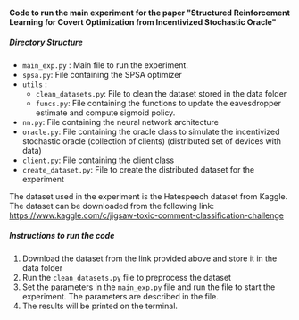 #### Code to run the main experiment for the paper "Structured Reinforcement Learning for  Covert Optimization from Incentivized Stochastic Oracle"

##### Directory Structure
- ```main_exp.py``` : Main file to run the experiment. 
- ```spsa.py```: File containing the SPSA optimizer
- ```utils``` :
  - ```clean_datasets.py```: File to clean the dataset stored in the data folder
  - ```funcs.py```: File containing the functions to update the eavesdropper estimate and compute sigmoid policy.
- ```nn.py```: File containing the neural network architecture
- ```oracle.py```: File containing the oracle class to simulate the incentivized stochastic oracle (collection of clients) (distributed set of devices with data)
- ```client.py```: File containing the client class 
- ```create_dataset.py```: File to create the distributed dataset for the experiment

The dataset used in the experiment is the Hatespeech dataset from Kaggle. The dataset can be downloaded from the following link: https://www.kaggle.com/c/jigsaw-toxic-comment-classification-challenge

##### Instructions to run the code
1. Download the dataset from the link provided above and store it in the data folder
2. Run the ```clean_datasets.py``` file to preprocess the dataset
3. Set the parameters in the ```main_exp.py``` file and run the file to start the experiment. The parameters are described in the file.
4. The results will be printed on the terminal. 



